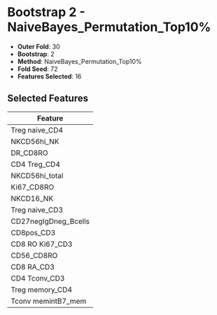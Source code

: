 # Bootstrap 2 - NaiveBayes_Permutation_Top10%

- **Outer Fold**: 30
- **Bootstrap**: 2
- **Method**: NaiveBayes_Permutation_Top10%
- **Fold Seed**: 72
- **Features Selected**: 16

## Selected Features

| Feature |
|---------|
| Treg naive_CD4 |
| NKCD56hi_NK |
| DR_CD8RO |
| CD4 Treg_CD4 |
| NKCD56hi_total |
| Ki67_CD8RO |
| NKCD16_NK |
| Treg naive_CD3 |
| CD27negIgDneg_Bcells |
| CD8pos_CD3 |
| CD8  RO Ki67_CD3 |
| CD56_CD8RO |
| CD8 RA_CD3 |
| CD4 Tconv_CD3 |
| Treg memory_CD4 |
| Tconv memintB7_mem |

